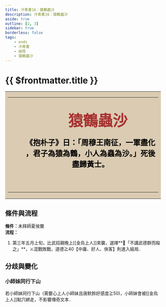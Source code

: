 ```yaml
---
title: 汗青書16：猿鶴蟲沙
description: 汗青書16：猿鶴蟲沙
aside: true
outline: [2, 3]
sidebar: true
borderless: false
tags:
    - ends
    - 汗青書
    - 結局
    - 猿鶴蟲沙
---
```


# {{ $frontmatter.title }}

<table style="text-align:center;">
    <tr>
        <td WIDTH=565 BGCOLOR="#dacbb2">
            <hr><br>
            <font size="7" color="#a83232"><strong>&emsp;&emsp;猿鶴蟲沙</strong></font>
            <br>
            <br>
            <font size="5" color="000000">
            <strong>
            &emsp;&emsp;《抱朴子》日：「周穆王南征，一軍盡化<br>
            &emsp;&emsp;，君子為猿為鶴，小人為蟲為沙。」死後<br>
            &emsp;&emsp;盡歸黃士。<br>
            &emsp;&emsp;<br>
            <br>
            </strong>
            </font>
            <hr>
        </td>
    </tr>
</table>

## 條件與流程

<strong>條件：</strong>未拜師<Girl5Icon :size="`small`">夏侯蘭</Girl5Icon><br>
**流程：**<br>
1. 第三年五月上旬，比武招親晚上[[金烏上人]]來襲，選擇**📖「不講武德群而毆之」**，⚔️混戰敗戰，道德≧40【中庸、好人、俠客】則進入結局．

## 分歧與變化

### 小師妹同行下山
若<Girl0Icon :size="`small`">小師妹</Girl0Icon>同行下山（需要心上人<Girl0Icon :size="`small`">小師妹</Girl0Icon>且<Girl0Icon :size="`small`">唐默鈴</Girl0Icon>好感度≧50)，<Girl0Icon :size="`small`">小師妹</Girl0Icon>會被[[金烏上人]]點穴綁走，不影響傳奇文本．
